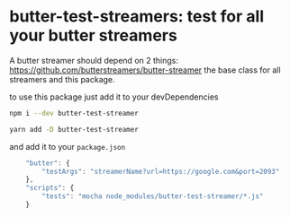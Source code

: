 butter-test-streamers: test for all your butter streamers
===

A butter streamer should depend on 2 things:
https://github.com/butterstreamers/butter-streamer the base class for
all streamers and this package.

to use this package just add it to your devDependencies

```sh
npm i --dev butter-test-streamer
```

```sh
yarn add -D butter-test-streamer
```

and add it to your `package.json`
```js
    "butter": {
        "testArgs": "streamerName?url=https://google.com&port=2093"
    },
    "scripts": {
        "tests": "mocha node_modules/butter-test-streamer/*.js"
    }
```
